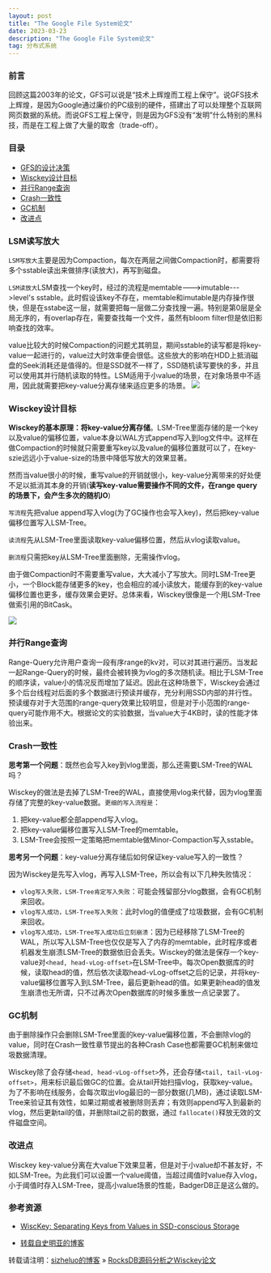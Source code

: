 ```yaml
---
layout: post
title: "The Google File System论文"
date: 2023-03-23
description: "The Google File System论文"
tag: 分布式系统
---
```


### 前言

回顾这篇2003年的论文，GFS可以说是“技术上辉煌而工程上保守”。说GFS技术上辉煌，是因为Google通过廉价的PC级别的硬件，搭建出了可以处理整个互联网网页数据的系统。而说GFS工程上保守，则是因为GFS没有“发明”什么特别的黑科技，而是在工程上做了大量的取舍（trade-off）。

### 目录

* [GFS的设计决策](#chapter1)
* [Wisckey设计目标](#chapter2)
* [并行Range查询](#chapter3)
* [Crash一致性](#chapter4)
* [GC机制](#chapter5)
* [改进点](#chapter6)

### <a name="chapter1"></a>LSM读写放大

`LSM写放大`主要是因为Compaction，每次在两层之间做Compaction时，都需要将多个sstable读出来做排序(读放大)，再写到磁盘。

`LSM读放大`LSM查找一个key时，经过的流程是memtable--->imutable--->level's sstable。此时假设该key不存在，memtable和imutable是内存操作很快，但是在sstabe这一层，就需要把每一层做二分查找搜一遍。特别是第0层是全局无序的，有overlap存在，需要查找每一个文件，虽然有bloom filter但是依旧影响查找的效率。

value比较大的时候Compaction的问题尤其明显，期间sstable的读写都是将key-value一起进行的，value过大时效率便会很低。这些放大的影响在HDD上抵消磁盘的Seek消耗还是值得的。但是SSD就不一样了，SSD随机读写要快的多，并且可以使用其并行随机读取的特性。LSM适用于小value的场景，在对象场景中不适用，因此就需要把key-value分离存储来适应更多的场景。
![](http://img-ys011.didistatic.com/static/anything/rw-amplification.png)

### <a name="chapter2"></a>Wisckey设计目标

**Wisckey的基本原理：将key-value分离存储**。LSM-Tree里面存储的是一个key以及value的偏移位置，value本身以WAL方式append写入到log文件中。这样在做Compaction的时候就只需要重写key以及value的偏移位置就可以了，在key-szie远远小于value-size的场景中降低写放大的效果显著。

然而当value很小的时候，重写value的开销就很小，key-value分离带来的好处便不足以抵消其本身的开销(**读写key-value需要操作不同的文件，在range query的场景下，会产生多次的随机IO**)

`写流程`先把value append写入vlog(为了GC操作也会写入key)，然后把key-value偏移位置写入LSM-Tree。

`读流程`先从LSM-Tree里面读取key-value偏移位置，然后从vlog读取value。

`删流程`只需把key从LSM-Tree里面删除，无需操作vlog。

由于做Compaction时不需要重写value，大大减小了写放大。同时LSM-Tree更小，一个Block能存储更多的key，也会相应的减小读放大，能缓存到的key-value偏移位置也更多，缓存效果会更好。总体来看，Wisckey很像是一个用LSM-Tree做索引用的BitCask。

![](http://img-ys011.didistatic.com/static/anything/k-v-split.png)

### <a name="chapter3"></a>并行Range查询

Range-Query允许用户查询一段有序range的kv对，可以对其进行遍历。当发起一起Range-Query的时候，最终会被转换为vlog的多次随机读。相比于LSM-Tree的顺序读，value小的情况反而增加了延迟。因此在这种场景下，Wisckey会通过多个后台线程对后面的多个数据进行预读并缓存，充分利用SSD内部的并行性。预读缓存对于大范围的range-query效果比较明显，但是对于小范围的range-query可能作用不大。根据论文的实验数据，当value大于4KB时，读的性能才体验出来。

### <a name="chapter4"></a>Crash一致性

**思考第一个问题**：既然也会写入key到vlog里面，那么还需要LSM-Tree的WAL吗？

Wisckey的做法是去掉了LSM-Tree的WAL，直接使用vlog来代替，因为vlog里面存储了完整的key-value数据。`更细的写入流程是`：

1. 把key-value都全部append写入vlog。
2. 把key-value偏移位置写入LSM-Tree的memtable。
3. LSM-Tree会按照一定策略把memtable做Minor-Compaction写入sstable。

**思考另一个问题**：key-value分离存储后如何保证key-value写入的一致性？

因为Wisckey是先写入vlog，再写入LSM-Tree，所以会有以下几种失败情况：

* `vlog写入失败，LSM-Tree肯定写入失败`：可能会残留部分vlog数据，会有GC机制来回收。
* `vlog写入成功，LSM-Tree写入失败`：此时vlog的值便成了垃圾数据，会有GC机制来回收。
* `vlog写入成功，LSM-Tree写入成功后立刻崩溃`：因为已经移除了LSM-Tree的WAL，所以写入LSM-Tree也仅仅是写入了内存的memtable，此时程序或者机器发生崩溃LSM-Tree的数据依旧会丢失。Wisckey的做法是保存一个key-value对`<head, head-vLog-offset>`在LSM-Tree中。每次Open数据库的时候，读取head的值，然后依次读取head-vLog-offset之后的记录，并将key-value偏移位置写入到LSM-Tree，最后更新head的值。如果更新head的值发生崩溃也无所谓，只不过再次Open数据库的时候多重放一点记录罢了。

### <a name="chapter5"></a>GC机制

由于删除操作只会删除LSM-Tree里面的key-value偏移位置，不会删除vlog的value，同时在Crash一致性章节提出的各种Crash Case也都需要GC机制来做垃圾数据清理。

Wisckey除了会存储`<head, head-vLog-offset>`外，还会存储`<tail, tail-vLog-offset>`，用来标识最后做GC的位置。会从tail开始扫描vlog，获取key-value。为了不影响在线服务，会每次取出vlog最旧的一部分数据(几MB)，通过读取LSM-Tree来验证其有效性，如果过期或者被删除则丢弃；有效则append写入到最新的vlog，然后更新tail的值，并删除tail之前的数据，通过 `fallocate()`释放无效的文件磁盘空间。

### <a name="chapter6"></a>改进点

Wisckey key-value分离在大value下效果显著，但是对于小value却不甚友好，不如LSM-Tree。为此我们可以设置一个value阈值，当超过阈值时value存入vlog，小于阈值时存入LSM-Tree，提高小value场景的性能，BadgerDB正是这么做的。

### 参考资源

* [WiscKey: Separating Keys from Values in SSD-conscious Storage](https://www.usenix.org/system/files/conference/fast16/fast16-papers-lu.pdf)

* [转载自史明亚的博客](https://shimingyah.github.io/2019/08/BadgerDB%E6%BA%90%E7%A0%81%E5%88%86%E6%9E%90%E4%B9%8Bwisckey%E8%AE%BA%E6%96%87/)

转载请注明：[sizheluo的博客](https://sizheluo.github.io) » [RocksDB源码分析之Wisckey论文](https://sizheluo.github.io/2023/03/RocksDB源码分析之Wisckey论文/)